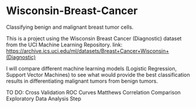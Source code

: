 # Wisconsin-Breast-Cancer
Classifying benign and malignant breast tumor cells.

This is a project using the Wisconsin Breast Cancer (Diagnostic) dataset from the UCI Machine Learning Repository.
link: https://archive.ics.uci.edu/ml/datasets/Breast+Cancer+Wisconsin+(Diagnostic) 

I will compare different machine learning models (Logistic Regression, Support Vector Machines) to see what would provide the best classification results in differentiating malignant tumors from benign tumors. 


TO DO: 
Cross Validation
ROC Curves
Matthews Correlation Comparison
Exploratory Data Analysis Step